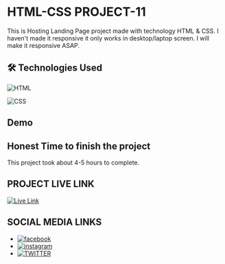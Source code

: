 # HTML-CSS PROJECT-11

This is Hosting Landing Page project made with technology HTML & CSS.
I haven't made it responsive it only works in desktop/laptop screen.
I will make it responsive ASAP.


## 🛠 Technologies Used
![HTML](https://img.shields.io/badge/HTML5-E34F26?style=for-the-badge&logo=html5&logoColor=white)

![CSS](https://img.shields.io/badge/CSS3-1572B6?style=for-the-badge&logo=css3&logoColor=white)

## Demo


## Honest Time to finish the project

This project took about 4-5 hours to complete.

## PROJECT LIVE LINK

<a href="https://html-css-project11.netlify.app/" target="_blank">![Live Link](https://img.shields.io/badge/Live-Link-green)</a>

## SOCIAL MEDIA LINKS
- [![facebook](https://img.shields.io/badge/Facebook-0A66C2?style=for-the-badge&logo=facebook&logoColor=white)](https://www.facebook.com/vivekranjan0144/)
- [![instagram](https://img.shields.io/badge/Instagram-E4405F?style=for-the-badge&logo=instagram&logoColor=white)](https://www.instagram.com/vivekranjan0144/)
- [![TWITTER](https://img.shields.io/badge/Twitter-1DA1F2?style=for-the-badge&logo=twitter&logoColor=white)](https://twitter.com/vivekranjan0144?lang=en)

